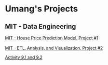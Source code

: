 # Umang's Projects
## MIT - Data Engineering
[MIT - House Price Prediction Model, Project #1](https://ukthanki.github.io/MIT_House_Price_Prediction_Project/)<br>  
[MIT - ETL, Analysis, and Visualization, Project #2](https://ukthanki.github.io/MIT_ETL_Project/)<br>  

[Activity 9.1 and 9.2](https://ukthanki.github.io/PCDE-Activity-9.1/)
